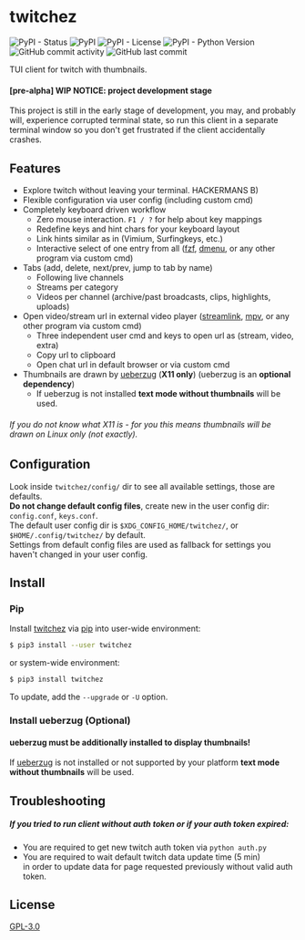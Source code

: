 # twitchez
![PyPI - Status](https://img.shields.io/pypi/status/twitchez?style=flat-square)
![PyPI](https://img.shields.io/pypi/v/twitchez?style=flat-square)
![PyPI - License](https://img.shields.io/pypi/l/twitchez?style=flat-square)
![PyPI - Python Version](https://img.shields.io/pypi/pyversions/twitchez?style=flat-square)
![GitHub commit activity](https://img.shields.io/github/commit-activity/m/WANDEX/twitchez?style=flat-square)
![GitHub last commit](https://img.shields.io/github/last-commit/WANDEX/twitchez?style=flat-square)

TUI client for twitch with thumbnails.

#### [pre-alpha] WIP NOTICE: project development stage
This project is still in the early stage of development,
you may, and probably will, experience corrupted terminal state,
so run this client in a separate terminal window
so you don't get frustrated if the client accidentally crashes.

## Features
* Explore twitch without leaving your terminal. HACKERMANS B)
* Flexible configuration via user config (including custom cmd)
* Completely keyboard driven workflow
    * Zero mouse interaction. `F1 / ?` for help about key mappings
    * Redefine keys and hint chars for your keyboard layout
    * Link hints similar as in (Vimium, Surfingkeys, etc.)
    * Interactive select of one entry from all
([fzf](https://github.com/junegunn/fzf),
[dmenu](https://tools.suckless.org/dmenu/),
or any other program via custom cmd)
* Tabs (add, delete, next/prev, jump to tab by name)
    * Following live channels
    * Streams per category
    * Videos per channel (archive/past broadcasts, clips, highlights, uploads)
* Open video/stream url in external video player
([streamlink](https://github.com/streamlink/streamlink),
[mpv](https://github.com/mpv-player/mpv),
or any other program via custom cmd)
    * Three independent user cmd and keys to open url as (stream, video, extra)
    * Copy url to clipboard
    * Open chat url in default browser or via custom cmd
* Thumbnails are drawn by [ueberzug](https://github.com/seebye/ueberzug) (**X11 only**)
(ueberzug is an **optional dependency**)
    * If ueberzug is not installed **text mode without thumbnails** will be used.

###### *If you do not know what X11 is - for you this means thumbnails will be drawn on Linux only (not exactly).*

## Configuration
Look inside `twitchez/config/` dir to see all available settings, those are defaults.\
**Do not change default config files**, create new in the user config dir: `config.conf`, `keys.conf`.\
The default user config dir is `$XDG_CONFIG_HOME/twitchez/`, or `$HOME/.config/twitchez/` by default.\
Settings from default config files are used as fallback for settings you haven't changed in your user config.

## Install
### Pip
Install [twitchez](https://pypi.org/project/twitchez/) via [pip](https://pip.pypa.io/en/stable/)
into user-wide environment:
```sh
$ pip3 install --user twitchez
```
or system-wide environment:
```sh
$ pip3 install twitchez
```
To update, add the `--upgrade` or `-U` option.

### Install ueberzug (Optional)
#### ueberzug must be additionally installed to display thumbnails!
If [ueberzug](https://github.com/seebye/ueberzug#installation)
is not installed or not supported by your platform  **text mode without thumbnails** will be used.

## Troubleshooting
##### If you tried to run client without auth token or if your auth token expired:
* You are required to get new twitch auth token via `python auth.py`
* You are required to wait default twitch data update time (5 min)\
in order to update data for page requested previously without valid auth token.

## License
[GPL-3.0](https://choosealicense.com/licenses/gpl-3.0/)
